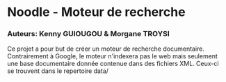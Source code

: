 Noodle - Moteur de recherche
==
### Auteurs: Kenny GUIOUGOU & Morgane TROYSI #
Ce projet a pour but de créer un moteur de recherche documentaire.
Contrairement à Google, le moteur n'indexera pas le web mais seulement une base documentaire donnée contenue dans des fichiers XML. Ceux-ci se trouvent dans le repertoire data/